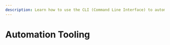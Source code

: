 ```yaml
---
description: Learn how to use the CLI (Command Line Interface) to automate processes.
---
```


# Automation Tooling

